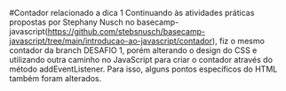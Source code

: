 #Contador relacionado a dica 1
Continuando às atividades práticas propostas por Stephany Nusch no basecamp-javascript(https://github.com/stebsnusch/basecamp-javascript/tree/main/introducao-ao-javascript/contador), fiz o mesmo contador da branch DESAFIO 1, porém alterando o design do CSS e utilizando outra caminho no JavaScript para criar o contador através do método addEventListener.
Para isso, alguns pontos específicos do HTML também foram alterados.
